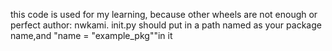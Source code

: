 this code is used for my learning, because other wheels are not enough or perfect
author: nwkami. init.py should put in a path named as your package name,and "name = "example_pkg""in it